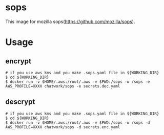 # sops

This image for mozilla sops(https://github.com/mozilla/sops).

# Usage

## encrypt

```
# if you use aws kms and you make .sops.yaml file in ${WORKING_DIR}
$ cd ${WORKING_DIR}
$ docker run -v $HOME/.aws:/root/.aws -v $PWD:/sops -w /sops -e AWS_PROFILE=XXXX chatwork/sops -e secrets.dec.yaml
```

## descrypt
```
# if you use aws kms and you make .sops.yaml file in ${WORKING_DIR}
$ cd ${WORKING_DIR}
$ docker run -v $HOME/.aws:/root/.aws -v $PWD:/sops -w /sops -d AWS_PROFILE=XXXX chatwork/sops -d secrets.enc.yaml
```
